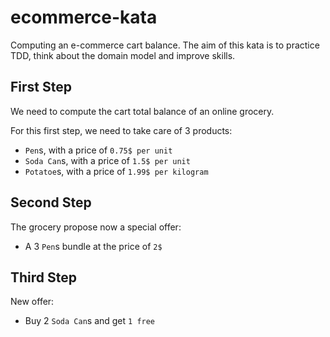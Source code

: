 # ecommerce-kata

Computing an e-commerce cart balance.
The aim of this kata is to practice TDD, think about the domain model and improve skills.

## First Step

We need to compute the cart total balance of an online grocery.

For this first step, we need to take care of 3 products:

- `Pen`s, with a price of `0.75$ per unit`
- `Soda Can`s, with a price of `1.5$ per unit`
- `Potatoe`s, with a price of `1.99$ per kilogram`

## Second Step

The grocery propose now a special offer:

- A 3 `Pen`s bundle at the price of `2$`

## Third Step

New offer:

- Buy 2 `Soda Can`s and get `1 free`
